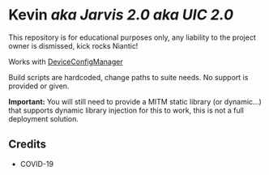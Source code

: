 # Kevin _aka Jarvis 2.0 aka UIC 2.0_  

This repository is for educational purposes only, any liability to the project owner is dismissed, kick rocks Niantic!  

Works with [DeviceConfigManager](https://github.com/versx/DeviceConfigManager)  

Build scripts are hardcoded, change paths to suite needs. No support is provided or given.  

**Important:** You will still need to provide a MITM static library (or dynamic...) that supports dynamic library injection for this to work, this is not a full deployment solution.  

## Credits  
- COVID-19
